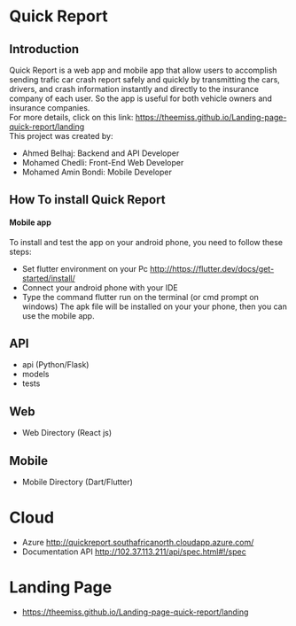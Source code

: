 # Quick Report

## Introduction
Quick Report is a web app and mobile app that allow users to accomplish sending trafic car crash report safely and quickly by transmitting the cars, drivers, and crash information instantly and directly to the insurance company of each user. So the app is useful for both vehicle owners and insurance companies.<br>
For more details, click on this link: 
<https://theemiss.github.io/Landing-page-quick-report/landing><br>
This project was created by:
* Ahmed Belhaj: Backend and API Developer
* Mohamed Chedli: Front-End Web Developer
* Mohamed Amin Bondi: Mobile Developer

## How To install Quick Report
#### Mobile app
To install and test the app on your android phone, you need to follow these steps:
* Set flutter environment on your Pc <http://https://flutter.dev/docs/get-started/install/>
* Connect your android phone with your IDE
* Type the command flutter run on the terminal (or cmd prompt on windows)
The apk file will be installed on your your phone, then you can use the mobile app.

## API 
* api (Python/Flask)
* models
* tests

## Web 
* Web Directory (React js)


## Mobile
* Mobile Directory (Dart/Flutter)

# Cloud 
* Azure <http://quickreport.southafricanorth.cloudapp.azure.com/>
* Documentation API <http://102.37.113.211/api/spec.html#!/spec>
# Landing Page
* <https://theemiss.github.io/Landing-page-quick-report/landing>
